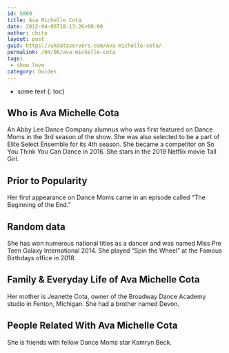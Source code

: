 ```yaml
---
id: 5009
title: Ava Michelle Cota
date: 2012-04-06T18:13:26+00:00
author: chito
layout: post
guid: https://ukdataservers.com/ava-michelle-cota/
permalink: /04/06/ava-michelle-cota
tags:
 - show love
category: Guides
---
```


* some text
{: toc}
          
          
## Who is  Ava Michelle Cota
                  
                  
                  
An Abby Lee Dance Company alumnus who was first featured on Dance Moms in the 3rd season of the show. She was also selected to be a part of Elite Select Ensemble for its 4th season. She became a competitor on So You Think You Can Dance in 2016. She stars in the 2019 Netflix movie Tall Girl. 
                  
                
                
                
## Prior to Popularity 
                  
                  
                  
Her first appearance on Dance Moms came in an episode called &#8220;The Beginning of the End.&#8221; 
                  
                
                
                
## Random data 
                  
                  
                  
She has won numerous national titles as a dancer and was named Miss Pre Teen Galaxy International 2014. She played &#8220;Spin the Wheel&#8221; at the Famous Birthdays office in 2018. 
                  
                
                
                
## Family & Everyday Life of Ava Michelle Cota
                  
                  
                  
Her mother is Jeanette Cota, owner of the Broadway Dance Academy studio in Fenton, Michigan. She had a brother named Devon. 
                  
                
                
                
## People Related With  Ava Michelle Cota
                  
                  
                  
She is friends with fellow Dance Moms star Kamryn Beck. 
                  
                
              
            
          
          
          
    
    
  
